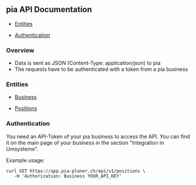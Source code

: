 ## pia API Documentation

- [Entities](#entities)

- [Authentication](#authentication)


### Overview

- Data is sent as JSON (Content-Type: application/json) to pia
- The requests have to be authenticated with a token from a pia business

### Entities

- [Business](business.md)

- [Positions](positions/positions.md)


### Authentication

You need an API-Token of your pia business to access the API. You can find it on the main page of your business in the section "Integration in Umsysteme". 

Example usage:

```
curl GET https://app.pia-planer.ch/api/v1/positions \
   -H 'Authorization: Business YOUR_API_KEY'
```
